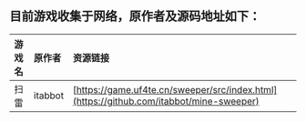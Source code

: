 ## 目前游戏收集于网络，原作者及源码地址如下：

| 游戏名 | 原作者 | 资源链接 |
|:---|:---|:---|
| 扫雷 | itabbot | [https://game.uf4te.cn/sweeper/src/index.html](https://github.com/itabbot/mine-sweeper) |
